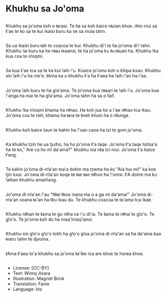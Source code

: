 # Khukhu sa Jo'oma

##
Khukhu sa jo'oma koh o ǂarasi. Te tia sa koh kaice nǂuian khoe. ǀAm nǀui sa ǁ'ae te ko sa te kui ǀkaisi buru ka se sa nǀuia tahn.

##
Sa ua ǀkaisi buru ǂah te coacoa te kui. Khukhu di'i te tia jo'oma di'i tahn. Khukhu ǃai buru ka ha nǂau ǂxaansi, te tia jo'oma ku ǁu ǂauan ha. Khukhu ǃka kua coa te nǃoqmi.

##
Sa kua ǁ'ae tca sa te ka kui ǃaih ǀ'u. Kxaice jo'oma koh o khipa kxao. Khukhu sin ǃaih ǀ'u ha nǀe'e. ǁAma ka o khukhu ǁ'a ha ǁ'aea ha ǃaih ǀ'an ha ǀ'ae.

##
Jo'oma ǃaih buru te ha gǃa'ama. Te jo'oma kua nǂaqri te ǃaih ǀ'u. Jo'oma kua ǃ'anga ha nǀai te ha gǃa'ama. Jo'oma tahn ha sa o faif.

##
Khukhu ǃka nǃoqmi khama ha nǂhao. Ha koh jua ho a ǀ'ae nǂhao tca ǀkau. Jo'oma coa te tshi, khama ha ǂara te ǁoeh khuin ha o nǁunga.

##
Khukhu koh kaice taun te kahin ha ǃ'oan caoa ha tzi te gom jo'oma.

##
Ka khukhu tzin he ua tjuǀho, ha ho jo'oma ǁ'a taqe. Jo'oma ǁ'a taqe tsitsa'a ha te ko," Are ca ho mi da'ama?" khukhu ǀoa nǁa tci nǀui. Jo'oma ǁ'a kaice ǂ'ang.

##
Te kahin jo'oma di-nǃa'an tsa'a dohm ma tzema he ko "Aia hui mi!" ka koe tjin kxui. Jo'oma di-nǃa'an koqe te ǂae ǂae nǁhoo ha ǃ'omsi. ǁ'A dohm ma ku ǃaihan khukhu amanǃang.

##
Jo'oma di-nǃa'an ǃ'au "Nǂai ǁkoa ǀxana ma o a ga mi da'ama!" Jo'oma di-nǃa'an xoana ǂa'an ha ǁku ǀkau du. Te khukhu coacoa te ta'ama tca ǀkae.

##
Khukhu nǁhan te ǁama te go nǁha ce ǀ'u di'ia. Te ǁama te nǂhai te gǃo'o. Te gǃo'o. Te jo'oma koh du ha nǀaq'inǀaq'iansi.

##
Khukhu sin gǃo'o gǃo'o totih ha gǃo'o gǃxa jo'oma di-nǃa'an sa ha da'ama kaa ǂxaru ǃaihn te djxoma.

##
ǁAma ǁ'aea to'a khukhu sa jo'oma ǁa'ike ǀoa are khoe te horea khoe.

##
* License: [CC-BY]
* Text: Winny Asara
* Illustration: Magriet Brink
* Translation: Fanie
* Language: ktz
